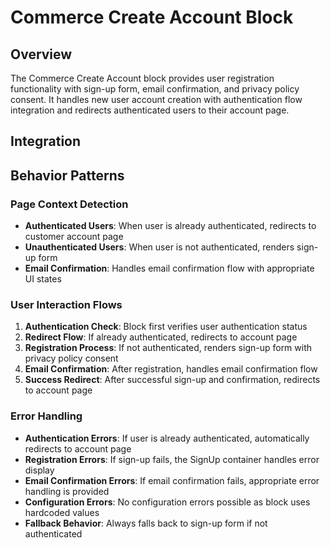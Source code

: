 # Commerce Create Account Block

## Overview

The Commerce Create Account block provides user registration functionality with sign-up form, email confirmation, and privacy policy consent. It handles new user account creation with authentication flow integration and redirects authenticated users to their account page.

## Integration

<!-- ### Block Configuration

No block configuration is read via `readBlockConfig()`. -->

<!-- ### URL Parameters

No URL parameters directly affect this block's behavior. -->

<!-- ### Local Storage

No localStorage keys are used by this block. -->

<!-- ### Events

#### Event Listeners

No direct event listeners are implemented in this block.

#### Event Emitters

No events are emitted by this block. -->

## Behavior Patterns

### Page Context Detection

- **Authenticated Users**: When user is already authenticated, redirects to customer account page
- **Unauthenticated Users**: When user is not authenticated, renders sign-up form
- **Email Confirmation**: Handles email confirmation flow with appropriate UI states

### User Interaction Flows

1. **Authentication Check**: Block first verifies user authentication status
2. **Redirect Flow**: If already authenticated, redirects to account page
3. **Registration Process**: If not authenticated, renders sign-up form with privacy policy consent
4. **Email Confirmation**: After registration, handles email confirmation flow
5. **Success Redirect**: After successful sign-up and confirmation, redirects to account page

### Error Handling

- **Authentication Errors**: If user is already authenticated, automatically redirects to account page
- **Registration Errors**: If sign-up fails, the SignUp container handles error display
- **Email Confirmation Errors**: If email confirmation fails, appropriate error handling is provided
- **Configuration Errors**: No configuration errors possible as block uses hardcoded values
- **Fallback Behavior**: Always falls back to sign-up form if not authenticated
